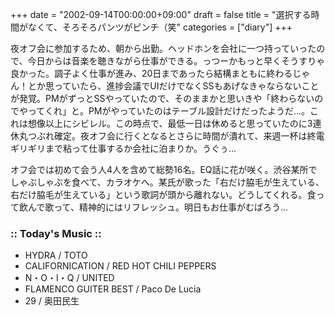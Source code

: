 +++
date = "2002-09-14T00:00:00+09:00"
draft = false
title = "選択する時間がなくて、そろそろパンツがピンチ（笑"
categories = ["diary"]
+++

夜オフ会に参加するため、朝から出勤。ヘッドホンを会社に一つ持っていったので、今日からは音楽を聴きながら仕事ができる。っつーかもっと早くそうすりゃ良かった。調子よく仕事が進み、20日まであったら結構まともに終わるじゃん！とか思っていたら、進捗会議でUIだけでなくSSもあげなきゃならないことが発覚。PMがずっとSSやっていたので、そのままかと思いきや「終わらないのでやってくれ」と。PMがやっていたのはテーブル設計だけだったようだ...。これは想像以上にシビレル。この時点で、最低一日は休めると思っていたのに3連休丸つぶれ確定。夜オフ会に行くとなるとさらに時間が潰れて、来週一杯は終電ギリギリまで粘って仕事するか会社に泊まりか。うぐぅ...

オフ会では初めて会う人4人を含めて総勢16名。EQ話に花が咲く。渋谷某所でしゃぶしゃぶを食べて、カラオケへ。某氏が歌った「右だけ脇毛が生えている、右だけ脇毛が生えている」という歌詞が頭から離れない。どうしてくれる。食って飲んで歌って、精神的にはリフレッシュ。明日もお仕事がむばろう...

<h3>:: Today's Music ::</h3>
<ul>
<li>HYDRA / TOTO</li>
<li>CALIFORNICATION / RED HOT CHILI PEPPERS</li>
<li>N・O・I・Q / UNITED</li>
<li>FLAMENCO GUITER BEST / Paco De Lucia</li>
<li>29 / 奥田民生</li>
</ul>
